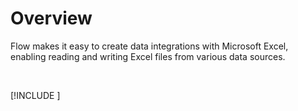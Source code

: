 # Overview
Flow makes it easy to create data integrations with Microsoft Excel, enabling reading and writing Excel files from various data sources.

<br/>

[!INCLUDE [](./__videos.md)]